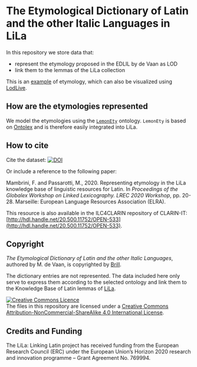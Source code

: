 # The Etymological Dictionary of Latin and the other Italic Languages in LiLa

In this repository we store data that:

* represent the etymology proposed in the EDLIL by de Vaan as LOD
* link them to the lemmas of the LiLa collection

This is an [example](https://lila-erc.eu/data/lexicalResources/BrillEDL/id/etymology/184)
of etymology, which can also be visualized using [LodLive](https://lila-erc.eu/lodlive/app_en.html?http://lila-erc.eu/data/lexicalResources/BrillEDL/id/etymology/184).

## How are the etymologies represented

We model the etymologies using the [`LemonEty`](https://github.com/anasfkhan81/lemonEty)
ontology. `LemonEty` is based on [Ontolex](https://www.w3.org/2016/05/ontolex/)
and is therefore easily integrated into LiLa.

## How to cite

Cite the dataset: [![DOI](https://zenodo.org/badge/298597525.svg)](https://zenodo.org/badge/latestdoi/298597525)

Or include a reference to the following paper:

Mambrini, F. and Passarotti, M., 2020. Representing etymology in the LiLa knowledge base of linguistic resources for Latin. In *Proceedings of the Globalex Workshop on Linked Lexicography. LREC 2020 Workshop*, pp. 20-28. Marseille: European Language Resources Association (ELRA).

This resource is also available in the ILC4CLARIN repository of CLARIN-IT: [http://hdl.handle.net/20.500.11752/OPEN-533](http://hdl.handle.net/20.500.11752/OPEN-533).

## Copyright

*The Etymological Dictionary of Latin and the other Italic Languages*, authored
by M. de Vaan, is copyrighted by [Brill](https://brill.com/).

The dictionary entries are not represented. The data included here only serve to
express them according to the selected ontology and link them to the Knowledge
Base of Latin lemmas of [LiLa](https://lila-erc.eu/).

<a rel="license" href="http://creativecommons.org/licenses/by-nc-sa/4.0/"><img alt="Creative Commons Licence" style="border-width:0" src="https://i.creativecommons.org/l/by-nc-sa/4.0/88x31.png" /></a><br />The files in this repository are licensed under a <a rel="license" href="http://creativecommons.org/licenses/by-nc-sa/4.0/">Creative Commons Attribution-NonCommercial-ShareAlike 4.0 International License</a>.

## Credits and Funding

The LiLa: Linking Latin project has received funding from the European Research Council (ERC) under the European Union’s Horizon 2020 research and innovation programme – Grant Agreement No. 769994.
